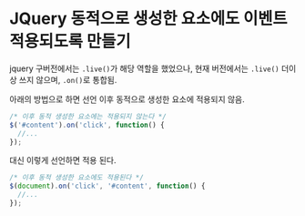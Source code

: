 # JQuery 동적으로 생성한 요소에도 이벤트 적용되도록 만들기

jquery 구버전에서는 `.live()`가 해당 역할을 했었으나, 현재 버전에서는 `.live()` 더이상 쓰지 않으며, `.on()`로 통합됨.


아래의 방법으로 하면 선언 이후 동적으로 생성한 요소에 적용되지 않음.

```javascript
/* 이후 동적 생성한 요소에는 적용되지 않는다 */
$('#content').on('click', function() {
  //...
});
```

대신 이렇게 선언하면 적용 된다.

```javascript
/* 이후 동적 생성한 요소에도 적용된다 */
$(document).on('click', '#content', function() {
  //...
});
```
